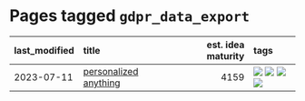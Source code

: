 # Pages tagged `gdpr_data_export`

|last_modified|title|est. idea maturity|tags
|:---|:---|---:|:---|
|2023-07-11|[personalized anything](../personalized_anything.md)|4159|[![](https://img.shields.io/badge/tag-gdpr_data_export-161a53)](../tags/gdpr_data_export.md) [![](https://img.shields.io/badge/tag-llm-36f98)](../tags/llm.md) [![](https://img.shields.io/badge/tag-personalization-b3194)](../tags/personalization.md) [![](https://img.shields.io/badge/tag-productivity-34720)](../tags/productivity.md)|